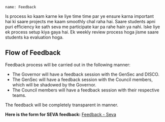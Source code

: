 ```ngMeta
name: Feedback
```

Is process ko kaam karne ke liye time time par ye ensure karna important hai ki saare projects me kaam smoothly chal raha hai. Saare students apni puri efficiency ke sath seva me participate kar pa rahe hain ya nahi. Iske liye ek process setup kiya gaya hai. Ek weekly review process hoga jisme saare students ka evaluation hoga. 

## Flow of Feedback
Feedback process will be carried out in the following manner:

* The Governor will have a feedback session with the GenSec and DISCO.
* The GenSec will have a feedback session with the Council members, which will be shadowed by the Governor.
* The Council members will have a feedback session with their respective teams.

The feedback will be completely transparent in manner.

**Here is the form for SEVA feedback:** [Feedback - Seva](https://goo.gl/forms/pR3mbFX704vHVVjB3)
